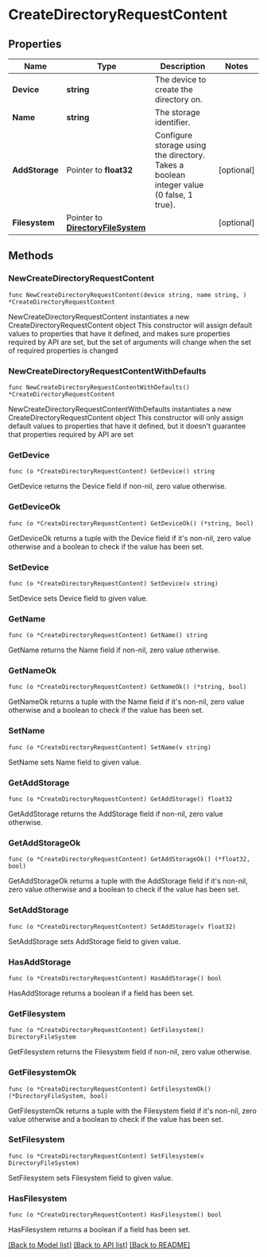 # CreateDirectoryRequestContent

## Properties

Name | Type | Description | Notes
------------ | ------------- | ------------- | -------------
**Device** | **string** | The device to create the directory on. | 
**Name** | **string** | The storage identifier. | 
**AddStorage** | Pointer to **float32** | Configure storage using the directory. Takes a boolean integer value (0 false, 1 true). | [optional] 
**Filesystem** | Pointer to [**DirectoryFileSystem**](DirectoryFileSystem.md) |  | [optional] 

## Methods

### NewCreateDirectoryRequestContent

`func NewCreateDirectoryRequestContent(device string, name string, ) *CreateDirectoryRequestContent`

NewCreateDirectoryRequestContent instantiates a new CreateDirectoryRequestContent object
This constructor will assign default values to properties that have it defined,
and makes sure properties required by API are set, but the set of arguments
will change when the set of required properties is changed

### NewCreateDirectoryRequestContentWithDefaults

`func NewCreateDirectoryRequestContentWithDefaults() *CreateDirectoryRequestContent`

NewCreateDirectoryRequestContentWithDefaults instantiates a new CreateDirectoryRequestContent object
This constructor will only assign default values to properties that have it defined,
but it doesn't guarantee that properties required by API are set

### GetDevice

`func (o *CreateDirectoryRequestContent) GetDevice() string`

GetDevice returns the Device field if non-nil, zero value otherwise.

### GetDeviceOk

`func (o *CreateDirectoryRequestContent) GetDeviceOk() (*string, bool)`

GetDeviceOk returns a tuple with the Device field if it's non-nil, zero value otherwise
and a boolean to check if the value has been set.

### SetDevice

`func (o *CreateDirectoryRequestContent) SetDevice(v string)`

SetDevice sets Device field to given value.


### GetName

`func (o *CreateDirectoryRequestContent) GetName() string`

GetName returns the Name field if non-nil, zero value otherwise.

### GetNameOk

`func (o *CreateDirectoryRequestContent) GetNameOk() (*string, bool)`

GetNameOk returns a tuple with the Name field if it's non-nil, zero value otherwise
and a boolean to check if the value has been set.

### SetName

`func (o *CreateDirectoryRequestContent) SetName(v string)`

SetName sets Name field to given value.


### GetAddStorage

`func (o *CreateDirectoryRequestContent) GetAddStorage() float32`

GetAddStorage returns the AddStorage field if non-nil, zero value otherwise.

### GetAddStorageOk

`func (o *CreateDirectoryRequestContent) GetAddStorageOk() (*float32, bool)`

GetAddStorageOk returns a tuple with the AddStorage field if it's non-nil, zero value otherwise
and a boolean to check if the value has been set.

### SetAddStorage

`func (o *CreateDirectoryRequestContent) SetAddStorage(v float32)`

SetAddStorage sets AddStorage field to given value.

### HasAddStorage

`func (o *CreateDirectoryRequestContent) HasAddStorage() bool`

HasAddStorage returns a boolean if a field has been set.

### GetFilesystem

`func (o *CreateDirectoryRequestContent) GetFilesystem() DirectoryFileSystem`

GetFilesystem returns the Filesystem field if non-nil, zero value otherwise.

### GetFilesystemOk

`func (o *CreateDirectoryRequestContent) GetFilesystemOk() (*DirectoryFileSystem, bool)`

GetFilesystemOk returns a tuple with the Filesystem field if it's non-nil, zero value otherwise
and a boolean to check if the value has been set.

### SetFilesystem

`func (o *CreateDirectoryRequestContent) SetFilesystem(v DirectoryFileSystem)`

SetFilesystem sets Filesystem field to given value.

### HasFilesystem

`func (o *CreateDirectoryRequestContent) HasFilesystem() bool`

HasFilesystem returns a boolean if a field has been set.


[[Back to Model list]](../README.md#documentation-for-models) [[Back to API list]](../README.md#documentation-for-api-endpoints) [[Back to README]](../README.md)


